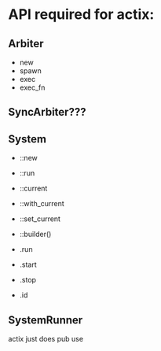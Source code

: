 # API required for actix:

## Arbiter

  - new
  - spawn
  - exec
  - exec_fn

## SyncArbiter???




## System

  - ::new
  - ::run
  - ::current
  - ::with_current
  - ::set_current
  - ::builder()

  - .run
  - .start
  - .stop
  - .id


## SystemRunner

  actix just does pub use
